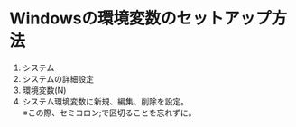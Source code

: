 # Windowsの環境変数のセットアップ方法

1. システム
1. システムの詳細設定
1. 環境変数(N)
1. システム環境変数に新規、編集、削除を設定。<BR>
※この際、セミコロン;で区切ることを忘れずに。

